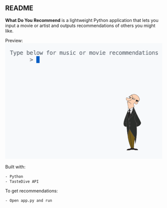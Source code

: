## README
**What Do You Recommend** is a lightweight Python application that lets you input a movie or artist and outputs recommendations of others you might like.

Preview:
<br>
![](image.png)

Built with:
```
- Python
- TasteDive API
```
To get recommendations:
```
- Open app.py and run
```

